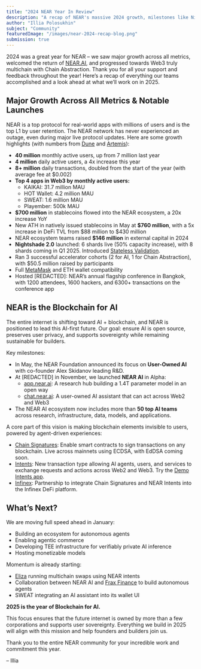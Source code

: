 ```yaml
---
title: "2024 NEAR Year In Review"
description: "A recap of NEAR's massive 2024 growth, milestones like Nightshade 2.0, NEAR AI's debut, and what's ahead in 2025."
author: "Illia Polosukhin"
subject: "Community"
featuredImage: "/images/near-2024-recap-blog.png"
submission: true
---
```


2024 was a great year for NEAR – we saw major growth across all metrics, welcomed the return of [NEAR.AI](https://near.ai), and progressed towards Web3 truly multichain with Chain Abstraction. Thank you for all your support and feedback throughout the year! Here’s a recap of everything our teams accomplished and a look ahead at what we’ll work on in 2025.

## Major Growth Across All Metrics & Notable Launches

NEAR is a top protocol for real-world apps with millions of users and is the top L1 by user retention. The NEAR network has never experienced an outage, even during major live protocol updates. Here are some growth highlights (with numbers from [Dune](https://dune.com/near/chain-abstraction-is-near) and [Artemis](https://app.artemisanalytics.com/chains)):

- **40 million** monthly active users, up from 7 million last year
- **4 million** daily active users, a 4x increase this year
- **8+ million** daily transactions, doubled from the start of the year (with average fee at $0.002)
- **Top 4 apps in Web3 by monthly active users:**
  - KAIKAI: 31.7 million MAU
  - HOT Wallet: 4.2 million MAU
  - SWEAT: 1.6 million MAU
  - Playember: 500k MAU
- **$700 million** in stablecoins flowed into the NEAR ecosystem, a 20x increase YoY
- New ATH in natively issued stablecoins in May at **$760 million**, with a 5x increase in DeFi TVL from $88 million to $430 million
- NEAR ecosystem teams raised **$146 million** in external capital in 2024
- **Nightshade 2.0** launched: 6 shards live (50% capacity increase), with 8 shards coming in Q1 2025. Introduced [Stateless Validation](https://pages.near.org/blog/nightshade-2-launches-on-near-mainnet-introducing-stateless-validation/).
- Ran 3 successful accelerator cohorts (2 for AI, 1 for Chain Abstraction), with $50.5 million raised by participants
- Full [MetaMask](https://pages.near.org/blog/ethereum-near-mainnet/) and ETH wallet compatibility
- Hosted [REDACTED]: NEAR’s annual flagship conference in Bangkok, with 1200 attendees, 1600 hackers, and 6300+ transactions on the conference app

## NEAR is the Blockchain for AI

The entire internet is shifting toward AI + blockchain, and NEAR is positioned to lead this AI-first future. Our goal: ensure AI is open source, preserves user privacy, and supports sovereignty while remaining sustainable for builders.

Key milestones:

- In May, the NEAR Foundation announced its focus on **User-Owned AI** with co-founder Alex Skidanov leading R&D.
- At [REDACTED] in November, we launched **NEAR AI** in Alpha:
  - [app.near.ai](http://app.near.ai): A research hub building a 1.4T parameter model in an open way
  - [chat.near.ai](http://chat.near.ai): A user-owned AI assistant that can act across Web2 and Web3
- The NEAR AI ecosystem now includes more than **50 top AI teams** across research, infrastructure, data, models, and applications.

A core part of this vision is making blockchain elements invisible to users, powered by agent-driven experiences:

- [Chain Signatures](https://near.org/chain-abstraction): Enable smart contracts to sign transactions on any blockchain. Live across mainnets using ECDSA, with EdDSA coming soon.
- [Intents](https://pages.near.org/blog/introducing-near-intents/): New transaction type allowing AI agents, users, and services to exchange requests and actions across Web2 and Web3. Try the [Demo Intents app](https://app.near-intents.org/).
- [Infinex](https://pages.near.org/blog/infinex-integrates-near-protocol-chain-signatures-and-near-intents/): Partnership to integrate Chain Signatures and NEAR Intents into the Infinex DeFi platform.

## What’s Next?

We are moving full speed ahead in January:

- Building an ecosystem for autonomous agents
- Enabling agentic commerce
- Developing TEE infrastructure for verifiably private AI inference
- Hosting monetizable models

Momentum is already starting:

- [Eliza](https://github.com/ai16z/eliza/pull/847) running multichain swaps using NEAR intents
- Collaboration between NEAR AI and [Frax Finance](https://twitter.com/fraxfinance/status/1868837636577874264) to build autonomous agents
- SWEAT integrating an AI assistant into its wallet UI

**2025 is the year of Blockchain for AI.**

This focus ensures that the future internet is owned by more than a few corporations and supports user sovereignty. Everything we build in 2025 will align with this mission and help founders and builders join us.

Thank you to the entire NEAR community for your incredible work and commitment this year.

– Illia
